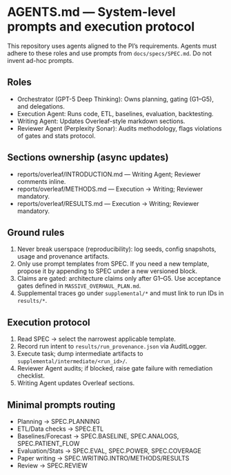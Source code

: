 # AGENTS.md — System-level prompts and execution protocol

This repository uses agents aligned to the PI’s requirements. Agents must adhere to these roles and use prompts from `docs/specs/SPEC.md`. Do not invent ad-hoc prompts.

## Roles

- Orchestrator (GPT-5 Deep Thinking): Owns planning, gating (G1–G5), and delegations.
- Execution Agent: Runs code, ETL, baselines, evaluation, backtesting.
- Writing Agent: Updates Overleaf-style markdown sections.
- Reviewer Agent (Perplexity Sonar): Audits methodology, flags violations of gates and stats protocol.

## Sections ownership (async updates)
- reports/overleaf/INTRODUCTION.md — Writing Agent; Reviewer comments inline.
- reports/overleaf/METHODS.md — Execution → Writing; Reviewer mandatory.
- reports/overleaf/RESULTS.md — Execution → Writing; Reviewer mandatory.

## Ground rules
1) Never break userspace (reproducibility): log seeds, config snapshots, usage and provenance artifacts.
2) Only use prompt templates from SPEC. If you need a new template, propose it by appending to SPEC under a new versioned block.
3) Claims are gated: architecture claims only after G1–G5. Use acceptance gates defined in `MASSIVE_OVERHAUL_PLAN.md`.
4) Supplemental traces go under `supplemental/*` and must link to run IDs in `results/*`.

## Execution protocol
1) Read SPEC → select the narrowest applicable template.
2) Record run intent to `results/run_provenance.json` via AuditLogger.
3) Execute task; dump intermediate artifacts to `supplemental/intermediate/<run_id>/`.
4) Reviewer Agent audits; if blocked, raise gate failure with remediation checklist.
5) Writing Agent updates Overleaf sections.

## Minimal prompts routing
- Planning → SPEC.PLANNING
- ETL/Data checks → SPEC.ETL
- Baselines/Forecast → SPEC.BASELINE, SPEC.ANALOGS, SPEC.PATIENT_FLOW
- Evaluation/Stats → SPEC.EVAL, SPEC.POWER, SPEC.COVERAGE
- Paper writing → SPEC.WRITING.INTRO/METHODS/RESULTS
- Review → SPEC.REVIEW


